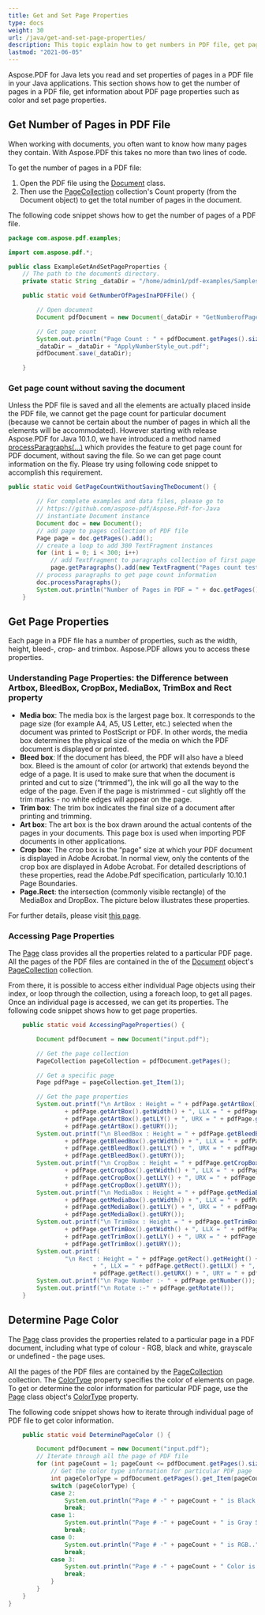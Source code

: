 ```yaml
---
title: Get and Set Page Properties
type: docs
weight: 30
url: /java/get-and-set-page-properties/
description: This topic explain how to get numbers in PDF file, get page properties and determine page color using Aspose.PDF for Java.
lastmod: "2021-06-05"
---
```


Aspose.PDF for Java lets you read and set properties of pages in a PDF file in your Java applications. This section shows how to get the number of pages in a PDF file, get information about PDF page properties such as color and set page properties. 

## Get Number of Pages in PDF File

When working with documents, you often want to know how many pages they contain. With Aspose.PDF this takes no more than two lines of code.

To get the number of pages in a PDF file:

1. Open the PDF file using the [Document](https://apireference.aspose.com/java/pdf/com.aspose.pdf/Document) class.
1. Then use the [PageCollection](https://apireference.aspose.com/pdf/java/com.aspose.pdf.class-use/PageCollection) collection's Count property (from the Document object) to get the total number of pages in the document.

The following code snippet shows how to get the number of pages of a PDF file.

```java
package com.aspose.pdf.examples;

import com.aspose.pdf.*;

public class ExampleGetAndSetPageProperties {
    // The path to the documents directory.
    private static String _dataDir = "/home/admin1/pdf-examples/Samples/";

    public static void GetNumberOfPagesInaPDFFile() {

        // Open document
        Document pdfDocument = new Document(_dataDir + "GetNumberofPages.pdf");

        // Get page count
        System.out.println("Page Count : " + pdfDocument.getPages().size());
        _dataDir = _dataDir + "ApplyNumberStyle_out.pdf";
        pdfDocument.save(_dataDir);

    }
```

### Get page count without saving the document

Unless the PDF file is saved and all the elements are actually placed inside the PDF file, we cannot get the page count for particular document (because we cannot be certain about the number of pages in which all the elements will be accommodated). However starting with release Aspose.PDF for Java 10.1.0, we have introduced a method named [processParagraphs(...)](https://apireference.aspose.com/java/pdf/com.aspose.pdf/Document#processParagraphs--) which provides the feature to get page count for PDF document, without saving the file. So we can get page count information on the fly. Please try using following code snippet to accomplish this requirement.

```java
public static void GetPageCountWithoutSavingTheDocument() {

        // For complete examples and data files, please go to
        // https://github.com/aspose-pdf/Aspose.Pdf-for-Java
        // instantiate Document instance
        Document doc = new Document();
        // add page to pages collection of PDF file
        Page page = doc.getPages().add();
        // create a loop to add 300 TextFragment instances
        for (int i = 0; i < 300; i++)
            // add TextFragment to paragraphs collection of first page of PDF
            page.getParagraphs().add(new TextFragment("Pages count test"));
        // process paragraphs to get page count information
        doc.processParagraphs();
        System.out.println("Number of Pages in PDF = " + doc.getPages().size());
    }
```

## Get Page Properties

Each page in a PDF file has a number of properties, such as the width, height, bleed-, crop- and trimbox. Aspose.PDF allows you to access these properties.

### **Understanding Page Properties: the Difference between Artbox, BleedBox, CropBox, MediaBox, TrimBox and Rect property**

- **Media box**: The media box is the largest page box. It corresponds to the page size (for example A4, A5, US Letter, etc.) selected when the document was printed to PostScript or PDF. In other words, the media box determines the physical size of the media on which the PDF document is displayed or printed.
- **Bleed box**: If the document has bleed, the PDF will also have a bleed box. Bleed is the amount of color (or artwork) that extends beyond the edge of a page. It is used to make sure that when the document is printed and cut to size (“trimmed”), the ink will go all the way to the edge of the page. Even if the page is mistrimmed - cut slightly off the trim marks - no white edges will appear on the page.
- **Trim box**: The trim box indicates the final size of a document after printing and trimming.
- **Art box**: The art box is the box drawn around the actual contents of the pages in your documents. This page box is used when importing PDF documents in other applications.
- **Crop box**: The crop box is the “page” size at which your PDF document is displayed in Adobe Acrobat. In normal view, only the contents of the crop box are displayed in Adobe Acrobat.
  For detailed descriptions of these properties, read the Adobe.Pdf specification, particularly 10.10.1 Page Boundaries.
- **Page.Rect**: the intersection (commonly visible rectangle) of the MediaBox and DropBox. The picture below illustrates these properties.

For further details, please visit [this page](http://www.enfocus.com/manuals/ReferenceGuide/PP/10/enUS/en-us/concept/c_aa1095731.html).

### Accessing Page Properties

The [Page](https://apireference.aspose.com/java/pdf/com.aspose.pdf/Page) class provides all the properties related to a particular PDF page. All the pages of the PDF files are contained in the of the [Document](https://apireference.aspose.com/java/pdf/com.aspose.pdf/Document) object's [PageCollection](https://apireference.aspose.com/pdf/java/com.aspose.pdf.class-use/PageCollection)  collection.

From there, it is possible to access either individual Page objects using their index, or loop through the collection, using a foreach loop, to get all pages. Once an individual page is accessed, we can get its properties. The following code snippet shows how to get page properties.

```java
    public static void AccessingPageProperties() {

        Document pdfDocument = new Document("input.pdf");

        // Get the page collection
        PageCollection pageCollection = pdfDocument.getPages();

        // Get a specific page
        Page pdfPage = pageCollection.get_Item(1);

        // Get the page properties
        System.out.printf("\n ArtBox : Height = " + pdfPage.getArtBox().getHeight() + ", Width = "
                + pdfPage.getArtBox().getWidth() + ", LLX = " + pdfPage.getArtBox().getLLX() + ", LLY = "
                + pdfPage.getArtBox().getLLY() + ", URX = " + pdfPage.getArtBox().getURX() + ", URY = "
                + pdfPage.getArtBox().getURY());
        System.out.printf("\n BleedBox : Height = " + pdfPage.getBleedBox().getHeight() + ", Width = "
                + pdfPage.getBleedBox().getWidth() + ", LLX = " + pdfPage.getBleedBox().getLLX() + ", LLY = "
                + pdfPage.getBleedBox().getLLY() + ", URX = " + pdfPage.getBleedBox().getURX() + ", URY = "
                + pdfPage.getBleedBox().getURY());
        System.out.printf("\n CropBox : Height = " + pdfPage.getCropBox().getHeight() + ", Width = "
                + pdfPage.getCropBox().getWidth() + ", LLX = " + pdfPage.getCropBox().getLLX() + ", LLY = "
                + pdfPage.getCropBox().getLLY() + ", URX = " + pdfPage.getCropBox().getURX() + ", URY = "
                + pdfPage.getCropBox().getURY());
        System.out.printf("\n MediaBox : Height = " + pdfPage.getMediaBox().getHeight() + ", Width = "
                + pdfPage.getMediaBox().getWidth() + ", LLX = " + pdfPage.getMediaBox().getLLX() + ", LLY = "
                + pdfPage.getMediaBox().getLLY() + ", URX = " + pdfPage.getMediaBox().getURX() + ", URY = "
                + pdfPage.getMediaBox().getURY());
        System.out.printf("\n TrimBox : Height = " + pdfPage.getTrimBox().getHeight() + ", Width = "
                + pdfPage.getTrimBox().getWidth() + ", LLX = " + pdfPage.getTrimBox().getLLX() + ", LLY = "
                + pdfPage.getTrimBox().getLLY() + ", URX = " + pdfPage.getTrimBox().getURX() + ", URY = "
                + pdfPage.getTrimBox().getURY());
        System.out.printf(
                "\n Rect : Height = " + pdfPage.getRect().getHeight() + ", Width = " + pdfPage.getRect().getWidth()
                        + ", LLX = " + pdfPage.getRect().getLLX() + ", LLY = " + pdfPage.getRect().getLLY() + ", URX = "
                        + pdfPage.getRect().getURX() + ", URY = " + pdfPage.getRect().getURY());
        System.out.printf("\n Page Number :- " + pdfPage.getNumber());
        System.out.printf("\n Rotate :-" + pdfPage.getRotate());
    }
```

## Determine Page Color

The [Page](https://apireference.aspose.com/java/pdf/com.aspose.pdf/Page) class provides the properties related to a particular page in a PDF document, including what type of colour - RGB, black and white, grayscale or undefined - the page uses.

All the pages of the PDF files are contained by the [PageCollection](https://apireference.aspose.com/java/pdf/com.aspose.pdf/PageCollection) collection. The [ColorType](https://apireference.aspose.com/java/pdf/com.aspose.pdf/ColorType) property specifies the color of elements on page. To get or determine the color information for particular PDF page, use the [Page](https://apireference.aspose.com/java/pdf/com.aspose.pdf/Page) class object's [ColorType](https://apireference.aspose.com/java/pdf/com.aspose.pdf/ColorType) property.

The following code snippet shows how to iterate through individual page of PDF file to get color information.

```java
    public static void DeterminePageColor () {

        Document pdfDocument = new Document("input.pdf");
        // Iterate through all the page of PDF file
        for (int pageCount = 1; pageCount <= pdfDocument.getPages().size(); pageCount++) {
            // Get the color type information for particular PDF page
            int pageColorType = pdfDocument.getPages().get_Item(pageCount).getColorType();
            switch (pageColorType) {
            case 2:
                System.out.println("Page # -" + pageCount + " is Black and white..");
                break;
            case 1:
                System.out.println("Page # -" + pageCount + " is Gray Scale...");
                break;
            case 0:
                System.out.println("Page # -" + pageCount + " is RGB..");
                break;
            case 3:
                System.out.println("Page # -" + pageCount + " Color is undefined..");
                break;
            }
        }
    }
}
```
